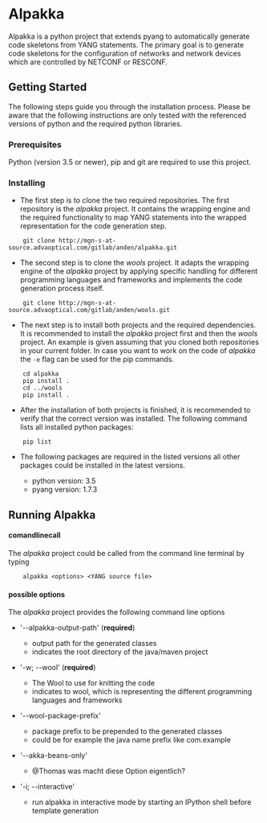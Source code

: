 # Alpakka

Alpakka is a python project that extends pyang to automatically generate code skeletons from YANG statements. The primary goal is to generate code skeletons for the configuration of networks and network devices which are controlled by NETCONF or RESCONF.

## Getting Started

The following steps guide you through the installation process. Please be aware that the following instructions are only tested with the referenced versions of python and the required python libraries.

### Prerequisites

Python (version 3.5 or newer), pip and git are required to use this project.

### Installing

* The first step is to clone the two required repositories. The first repository is the *alpakka* project. It contains the wrapping engine and the required functionality to map YANG statements into the wrapped representation for the code generation step.

```
	git clone http://mgn-s-at-source.advaoptical.com/gitlab/anden/alpakka.git
```

* The second step is to clone the *wools* project. It adapts the wrapping engine of the *alpakka* project by applying specific handling for different programming languages and frameworks and implements the code generation process itself.

```
	git clone http://mgn-s-at-source.advaoptical.com/gitlab/anden/wools.git
```

* The next step is to install both projects and the required dependencies. It is recommended to install the *alpakka* project first and then the *wools* project. An example is given assuming that you cloned both repositories in your current folder. In case you want to work on the code of *alpakka* the `-e` flag can be used for the pip commands.

```
	cd alpakka
	pip install .
	cd ../wools
	pip install .
```

* After the installation of both projects is finished, it is recommended to verify that the correct version was installed. The following command lists all installed python packages:

```
	pip list
```

* The following packages are required in the listed versions all other packages could be installed in the latest versions.

	* python version: 3.5
	* pyang version: 1.7.3

## Running Alpakka

#### comandlinecall

The *alpakka* project could be called from the command line terminal by typing
```
	alpakka <options> <YANG source file>
```
#### possible options

The *alpakka* project provides the following command line options

* '--alpakka-output-path' (**required**)
	- output path for the generated classes
	- indicates the root directory of the java/maven project

* '-w; --wool' (**required**)
	- The Wool to use for knitting the code
	- indicates to wool, which is representing the different programming languages and frameworks

* '--wool-package-prefix'
	- package prefix to be prepended to the generated classes
	- could be for example the java name prefix like com.example

* '--akka-beans-only'
	- @Thomas was macht diese Option eigentlich?

* '-i; --interactive'
	- run alpakka in interactive mode by starting an IPython shell before template generation

